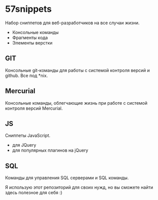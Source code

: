 57snippets
============

Набор сниппетов для веб-разработчиков на все случаи жизни. 

* Консольные команды
* Фрагменты кода
* Элементы верстки

GIT
-------
Консольные git-команды для работы с системой контроля версий и github. Все под *nix.

Mercurial
-------
Консольные команды, облегчающие жизнь при работе с системой контроля версий Mercurial.

JS
-------
Сниппеты JavaScript.

* для JQuery
* для популярных плагинов на jQuery

SQL
-------
Команды для управления SQL серверами и SQL команды.


Я использую этот репозиторий для своих нужд, но вы сможете найти здесь полезное для себя :)
